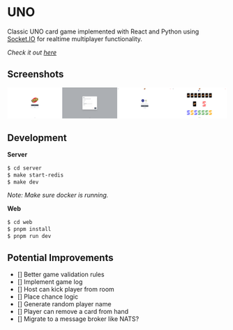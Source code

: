 # UNO

Classic UNO card game implemented with React and Python using [Socket.IO](https://socket.io/) for realtime multiplayer functionality.

_Check it out [here](https://uno-web-4m6k.onrender.com)_

## Screenshots

<img width="25%" src="./docs/images/home.png"><img width="25%" src="./docs/images/host.png"><img width="25%" src="./docs/images/room.png"><img width="25%" src="./docs/images/game.png">

## Development

**Server**

```
$ cd server
$ make start-redis
$ make dev
```

_Note: Make sure docker is running._

**Web**

```
$ cd web
$ pnpm install
$ pnpm run dev
```

## Potential Improvements

- [] Better game validation rules
- [] Implement game log
- [] Host can kick player from room
- [] Place chance logic
- [] Generate random player name
- [] Player can remove a card from hand
- [] Migrate to a message broker like NATS?
